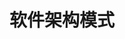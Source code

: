 

# 软件架构模式
<!-- 

10个常见的软件架构模式 
https://mp.weixin.qq.com/s/am-WfbzX7PYYjVlpaZpLiA

https://mp.weixin.qq.com/s/6R4QP-gAimHzi-I8js8B6A

7种软件架构模式 
https://mp.weixin.qq.com/s/iCrgVlDdnLXV1v41RrSvyA
-->